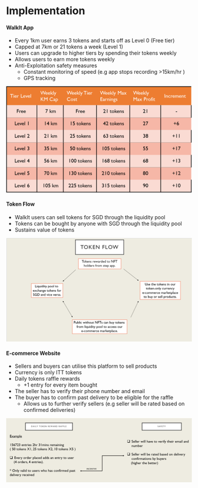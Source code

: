 # Implementation

#### WalkIt App

* Every 1km user earns 3 tokens and starts off as Level 0 (Free tier)
* Capped at 7km or 21 tokens a week (Level 1)
* Users can upgrade to higher tiers by spending their tokens weekly
* Allows users to earn more tokens weekly
* Anti-Exploitation safety measures
  * Constant monitoring of speed (e.g app stops recording >15km/hr )
  * GPS tracking&#x20;

![](.gitbook/assets/image.png)

#### Token Flow

* WalkIt users can sell tokens for SGD through the liquidity pool
* Tokens can be bought by anyone with SGD through the liquidity pool
* Sustains value of tokens

![](<.gitbook/assets/image (2).png>)

#### E-commerce Website

* Sellers and buyers can utilise this platform to sell products
* Currency is only ITT tokens
* Daily tokens raffle rewards
  * \+1 entry for every item bought
* The seller has to verify their phone number and email
* The buyer has to confirm past delivery to be eligible for the raffle
  * Allows us to further verify sellers (e.g seller will be rated based on confirmed deliveries)

![](<.gitbook/assets/image (1).png>)
